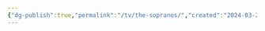 ```yaml
---
{"dg-publish":true,"permalink":"/tv/the-sopranos/","created":"2024-03-26","updated":"2025-03-13"}
---
```


